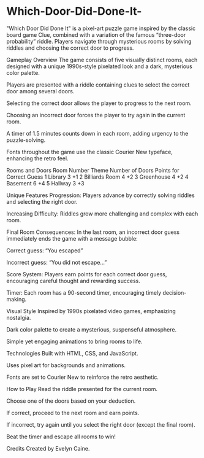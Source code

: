 # Which-Door-Did-Done-It-
"Which Door Did Done It" is a pixel-art puzzle game inspired by the classic board game Clue, combined with a variation of the famous “three-door probability” riddle. Players navigate through mysterious rooms by solving riddles and choosing the correct door to progress.

Gameplay Overview
The game consists of five visually distinct rooms, each designed with a unique 1990s-style pixelated look and a dark, mysterious color palette.

Players are presented with a riddle containing clues to select the correct door among several doors.

Selecting the correct door allows the player to progress to the next room.

Choosing an incorrect door forces the player to try again in the current room.

A timer of 1.5 minutes counts down in each room, adding urgency to the puzzle-solving.

Fonts throughout the game use the classic Courier New typeface, enhancing the retro feel.

Rooms and Doors
Room Number	Theme	Number of Doors	Points for Correct Guess
1	Library	3	+1
2	Billiards Room	4	+2
3	Greenhouse	4	+2
4	Basement	6	+4
5	Hallway	3	+3

Unique Features
Progression: Players advance by correctly solving riddles and selecting the right door.

Increasing Difficulty: Riddles grow more challenging and complex with each room.

Final Room Consequences: In the last room, an incorrect door guess immediately ends the game with a message bubble:

Correct guess: “You escaped”

Incorrect guess: “You did not escape…”

Score System: Players earn points for each correct door guess, encouraging careful thought and rewarding success.

Timer: Each room has a 90-second timer, encouraging timely decision-making.

Visual Style
Inspired by 1990s pixelated video games, emphasizing nostalgia.

Dark color palette to create a mysterious, suspenseful atmosphere.

Simple yet engaging animations to bring rooms to life.

Technologies
Built with HTML, CSS, and JavaScript.

Uses pixel art for backgrounds and animations.

Fonts are set to Courier New to reinforce the retro aesthetic.

How to Play
Read the riddle presented for the current room.

Choose one of the doors based on your deduction.

If correct, proceed to the next room and earn points.

If incorrect, try again until you select the right door (except the final room).

Beat the timer and escape all rooms to win!

Credits
Created by Evelyn Caine.
